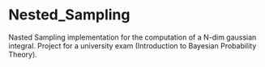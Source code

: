 # Nested_Sampling
Nasted Sampling implementation for the computation of a N-dim gaussian integral. Project for a university exam (Introduction to Bayesian Probability Theory).
